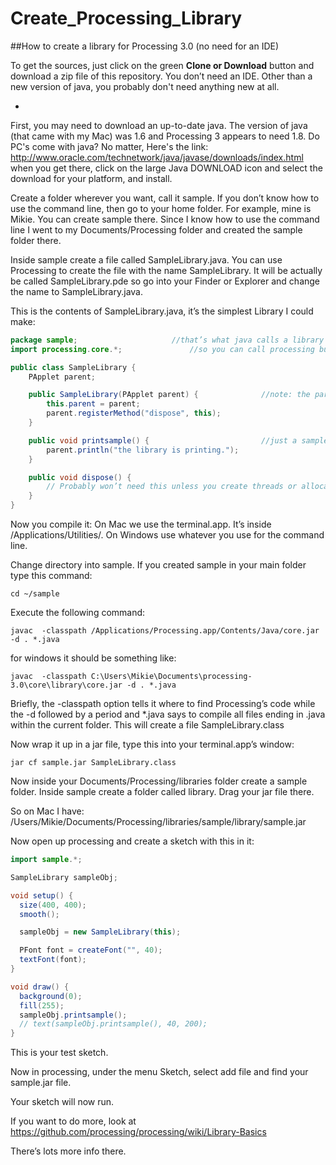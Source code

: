 # Create_Processing_Library
##How to create a library for Processing 3.0 (no need for an IDE)


To get the sources, just click on the green **Clone or Download** button and download a zip file of this repository.
You don’t need an IDE. Other than a new version of java, you probably don't need anything new at all.

-
First, you may need to download an up-to-date java.  The version of java (that came with my Mac) was 1.6 and Processing 3 appears to need 1.8. Do PC's come with java?  No matter, Here's the link: 
       http://www.oracle.com/technetwork/java/javase/downloads/index.html
when you get there, click on the large Java DOWNLOAD icon and select the download for your platform, and install.


Create a folder wherever you want, call it sample.  If you don’t know how to use the command line, then go to your home folder.  For example, mine is Mikie.  You can create sample there. Since I know how to use the command line I went to my Documents/Processing folder and created the sample folder there.

Inside sample create a file called SampleLibrary.java.  You can use Processing to create the file with the name SampleLibrary.  It will be actually be called SampleLibrary.pde so go into your Finder or Explorer and change the name to SampleLibrary.java.  

This is the contents of SampleLibrary.java, it’s the simplest Library I could make:

```java
package sample;						//that’s what java calls a library
import processing.core.*;				//so you can call processing built in routines 

public class SampleLibrary {
    PApplet parent;

    public SampleLibrary(PApplet parent) {              //note: the parent is actually your sketch, Processing itself!
        this.parent = parent;                           
        parent.registerMethod("dispose", this);
    }

    public void printsample() {                         //just a sample method you can call
        parent.println("the library is printing.");
    }

    public void dispose() {
        // Probably won’t need this unless you create threads or allocated memory
    }
}
```

Now you compile it:  On Mac we use the terminal.app.  It’s inside  /Applications/Utilities/.  On Windows use whatever you use for the command line.   

Change directory into sample.  If you created sample in your main folder type this command: 
```
cd ~/sample
```
Execute the following command:
```
javac  -classpath /Applications/Processing.app/Contents/Java/core.jar -d . *.java
```
for windows it should be something like: 
```
javac  -classpath C:\Users\Mikie\Documents\processing-3.0\core\library\core.jar -d . *.java
```
Briefly, the -classpath option tells it where to find Processing’s code while the -d followed by a period and *.java says to compile all files ending in .java within the current folder. This will create a file SampleLibrary.class

Now wrap it up in a jar file, type this into your terminal.app’s window:
```
jar cf sample.jar SampleLibrary.class
```
Now inside your Documents/Processing/libraries folder create a sample folder.
Inside sample create a folder called library.  Drag your jar file there.

So on Mac I have:  /Users/Mikie/Documents/Processing/libraries/sample/library/sample.jar

Now open up processing and create a sketch with this in it:

```java
import sample.*;

SampleLibrary sampleObj;

void setup() {
  size(400, 400);
  smooth();

  sampleObj = new SampleLibrary(this);

  PFont font = createFont("", 40);
  textFont(font);
}

void draw() {
  background(0);
  fill(255);
  sampleObj.printsample();
  // text(sampleObj.printsample(), 40, 200);
}
```
This is your test sketch.

Now in processing, under the menu Sketch, select add file and find your sample.jar file.

Your sketch will now run.

If you want to do more, look at 
    https://github.com/processing/processing/wiki/Library-Basics

There’s lots more info there.



